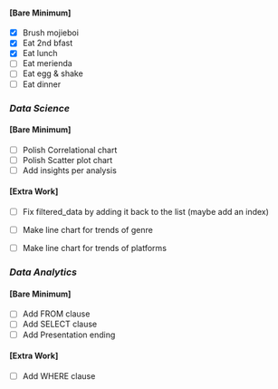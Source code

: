 #### [Bare Minimum]
* [x] Brush mojieboi
* [x] Eat 2nd bfast
* [x] Eat lunch
* [ ] Eat merienda
* [ ] Eat egg & shake
* [ ] Eat dinner
### *Data Science*
#### [Bare Minimum]
* [ ] Polish Correlational chart
* [ ] Polish Scatter plot chart
* [ ] Add insights per analysis
#### [Extra Work]

* [ ] Fix filtered_data by adding it back to the list (maybe add an index)
* [ ] Make line chart for trends of genre 
* [ ] Make line chart for trends of platforms


### *Data Analytics*
#### [Bare Minimum]
* [ ] Add FROM clause
* [ ] Add SELECT clause
* [ ] Add Presentation ending
#### [Extra Work]
* [ ] Add WHERE clause